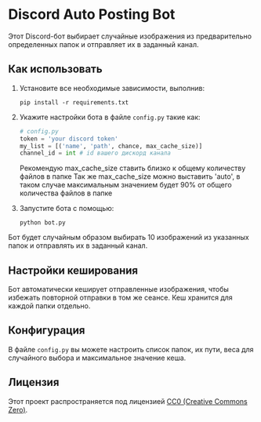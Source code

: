 # Discord Auto Posting Bot

Этот Discord-бот выбирает случайные изображения из предварительно определенных папок и отправляет их в заданный канал.

## Как использовать

1. Установите все необходимые зависимости, выполнив:

    ```
    pip install -r requirements.txt
    ```

2. Укажите настройки бота в файле `config.py` такие как:

    ```python
    # config.py
    token = 'your discord token'
    my_list = [('name', 'path', chance, max_cache_size)]
    channel_id = int # id вашего дискорд канала
    ```
    Рекомендую max_cache_size ставить близко к общему количеству файлов в папке 
    Так же max_cache_size можно выставить 'auto', в таком случае максимальным значением будет 90% от общего количества файлов в папке
    
3. Запустите бота с помощью:

    ```
    python bot.py
    ```

Бот будет случайным образом выбирать 10 изображений из указанных папок и отправлять их в заданный канал.

## Настройки кеширования

Бот автоматически кеширует отправленные изображения, чтобы избежать повторной отправки в том же сеансе. Кеш хранится для каждой папки отдельно.

## Конфигурация

В файле `config.py` вы можете настроить список папок, их пути, веса для случайного выбора и максимальное значение кеша.

## Лицензия
Этот проект распространяется под лицензией [CC0 (Creative Commons Zero)](LICENSE).
